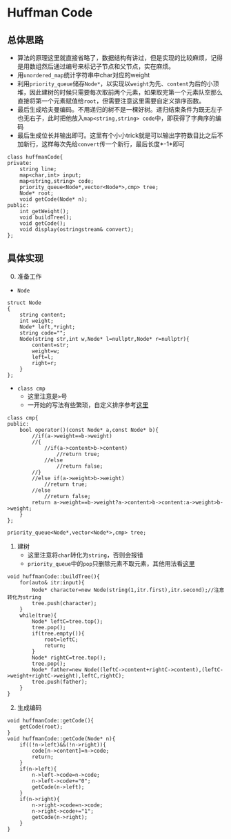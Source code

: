 # Huffman Code
## 总体思路
* 算法的原理这里就直接省略了，数据结构有讲过，但是实现的比较麻烦，记得是用数组然后通过编号来标记子节点和父节点，实在麻烦。
* 用`unordered_map`统计字符串中char对应的weight
* 利用`priority_queue`储存`Node*`，以实现以`weight`为先、`content`为后的小顶堆，因此建树的时候只需要每次取前两个元素，如果取完第一个元素队空那么直接将第一个元素赋值给`root`，但需要注意这里需要自定义排序函数。
* 最后生成哈夫曼编码。不用递归的树不是一棵好树。递归结束条件为既无左子也无右子，此时把他放入`map<string,string> code`中，即获得了字典序的编码
* 最后生成位长并输出即可。这里有个小小trick就是可以输出字符数目比之后不加新行，这样每次先给`convert`传一个新行，最后长度*-1*即可
```
class huffmanCode{
private:
    string line;
    map<char,int> input;
    map<string,string> code;
    priority_queue<Node*,vector<Node*>,cmp> tree;
    Node* root;
    void getCode(Node* n);
public:
    int getWeight();
    void buildTree();
    void getCode();
    void display(ostringstream& convert);
};
```
## 具体实现
0. 准备工作
  * `Node`
```
struct Node
{
    string content;
    int weight;
    Node* left,*right;
    string code="";
    Node(string str,int w,Node* l=nullptr,Node* r=nullptr){
        content=str;
        weight=w;
        left=l;
        right=r;
    }
};
```
  * `class cmp`
     * 这里注意是`>`号
     * 一开始的写法有些繁琐，自定义排序参考[这里](https://blog.csdn.net/Strengthennn/article/details/119078911?ops_request_misc=%257B%2522request%255Fid%2522%253A%2522166720659116782428693249%2522%252C%2522scm%2522%253A%252220140713.130102334..%2522%257D&request_id=166720659116782428693249&biz_id=0&utm_medium=distribute.pc_search_result.none-task-blog-2~all~top_positive~default-1-119078911-null-null.142^v62^pc_search_tree,201^v3^add_ask,213^v1^t3_esquery_v3&utm_term=priority_queue%E8%87%AA%E5%AE%9A%E4%B9%89%E6%8E%92%E5%BA%8F&spm=1018.2226.3001.4187) 
```
class cmp{
public:
    bool operator()(const Node* a,const Node* b){
        //if(a->weight==b->weight)
        //{
            //if(a->content>b->content)
                //return true;
            //else
                //return false;
        //}
        //else if(a->weight>b->weight)
            //return true;
        //else
            //return false;
        return a->weight==b->weight?a->content>b->content:a->weight>b->weight;
    }
};
```
```
priority_queue<Node*,vector<Node*>,cmp> tree;
```
1. 建树
   * 这里注意将`char`转化为`string`，否则会报错
   * `priority_queue`中的`pop`只删除元素不取元素，其他用法看[这里](https://blog.csdn.net/weixin_36888577/article/details/79937886?ops_request_misc=%257B%2522request%255Fid%2522%253A%2522166720427816800180631294%2522%252C%2522scm%2522%253A%252220140713.130102334..%2522%257D&request_id=166720427816800180631294&biz_id=0&utm_medium=distribute.pc_search_result.none-task-blog-2~all~top_positive~default-1-79937886-null-null.142^v62^pc_search_tree,201^v3^add_ask,213^v1^t3_esquery_v3&utm_term=priority_queue&spm=1018.2226.3001.4187)
```
void huffmanCode::buildTree(){
    for(auto& itr:input){
        Node* character=new Node(string(1,itr.first),itr.second);//注意转化为string
        tree.push(character);
    }
    while(true){
        Node* leftC=tree.top();
        tree.pop();
        if(tree.empty()){
            root=leftC;
            return;
        }
        Node* rightC=tree.top();
        tree.pop();
        Node* father=new Node((leftC->content+rightC->content),(leftC->weight+rightC->weight),leftC,rightC);
        tree.push(father);
    }
}
```
2. 生成编码
```
void huffmanCode::getCode(){
    getCode(root);
}
void huffmanCode::getCode(Node* n){
    if((!n->left)&&(!n->right)){
        code[n->content]=n->code;
        return;
    }
    if(n->left){
        n->left->code=n->code;
        n->left->code+="0";
        getCode(n->left);
    }
    if(n->right){
        n->right->code=n->code;
        n->right->code+="1";
        getCode(n->right);
    }
}
```